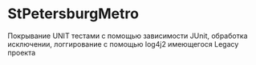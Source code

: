 # StPetersburgMetro
Покрывание UNIT тестами с помощью зависимости JUnit, обработка исключении, логгирование с помощью log4j2 имеющегося Legacy проекта
